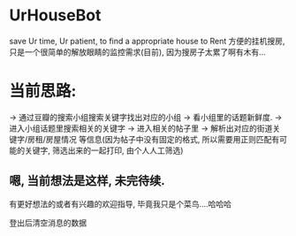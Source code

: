 # UrHouseBot
save Ur time, Ur patient, to find a appropriate house to Rent
方便的挂机搜房, 只是一个很简单的解放眼睛的监控需求(目前), 因为搜房子太累了啊有木有...

# 当前思路:
-> 通过豆瓣的搜索小组搜索关键字找出对应的小组
-> 看小组里的话题新鲜度. 
-> 进入小组话题里搜索相关的关键字 
-> 进入相关的帖子里 
-> 解析出对应的街道关键字/房租/房屋情况 等信息(因为帖子中没有固定的格式, 所以需要用正则匹配有可能的关键字, 筛选出来的一起打印, 由个人人工筛选)

## 嗯, 当前想法是这样, 未完待续. 
有更好想法的或者有兴趣的欢迎指导, 毕竟我只是个菜鸟....哈哈哈


登出后清空消息的数据